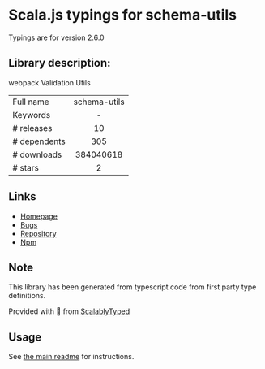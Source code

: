 
# Scala.js typings for schema-utils

Typings are for version 2.6.0

## Library description:
webpack Validation Utils

|                    |                 |
| ------------------ | :-------------: |
| Full name          | schema-utils |
| Keywords           | - |
| # releases         | 10 |
| # dependents       | 305 |
| # downloads        | 384040618 |
| # stars            | 2 |

## Links
- [Homepage](https://github.com/webpack-contrib/schema-utils)
- [Bugs](https://github.com/webpack-contrib/schema-utils/issues)
- [Repository](https://github.com/webpack-contrib/schema-utils)
- [Npm](https://www.npmjs.com/package/schema-utils)
    


## Note
This library has been generated from typescript code from first party type definitions.

Provided with :purple_heart: from [ScalablyTyped](https://github.com/oyvindberg/ScalablyTyped)

## Usage
See [the main readme](../../readme.md) for instructions.


